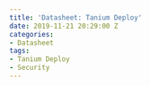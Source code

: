 ```yaml
---
title: 'Datasheet: Tanium Deploy'
date: 2019-11-21 20:29:00 Z
categories:
- Datasheet
tags:
- Tanium Deploy
- Security
---
```


